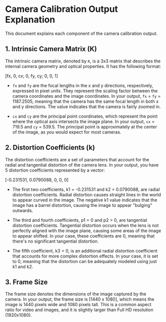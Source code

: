 # Camera Calibration Output Explanation

This document explains each component of the camera calibration output.

## 1. Intrinsic Camera Matrix (K)

The intrinsic camera matrix, denoted by `K`, is a 3x3 matrix that describes the internal camera geometry and optical properties. It has the following format:

[fx, 0, cx;
0, fy, cy;
0, 0, 1]


- `fx` and `fy` are the focal lengths in the x and y directions, respectively, expressed in pixel units. They represent the scaling factor between the camera coordinates and the image coordinates. In your output, `fx` = `fy` = 1187.2505, meaning that the camera has the same focal length in both x and y directions. The value indicates that the camera is fairly zoomed in.

- `cx` and `cy` are the principal point coordinates, which represent the point where the optical axis intersects the image plane. In your output, `cx` = 719.5 and `cy` = 539.5. The principal point is approximately at the center of the image, as you would expect for most cameras.

## 2. Distortion Coefficients (k)

The distortion coefficients are a set of parameters that account for the radial and tangential distortion of the camera lens. In your output, you have 5 distortion coefficients represented by a vector:


[-0.231531, 0.0790088, 0, 0, 0]


- The first two coefficients, k1 = -0.231531 and k2 = 0.0790088, are radial distortion coefficients. Radial distortion causes straight lines in the world to appear curved in the image. The negative k1 value indicates that the image has a barrel distortion, causing the image to appear "bulging" outwards.

- The third and fourth coefficients, p1 = 0 and p2 = 0, are tangential distortion coefficients. Tangential distortion occurs when the lens is not perfectly aligned with the image plane, causing some areas of the image to appear shifted. In your case, these coefficients are 0, meaning that there's no significant tangential distortion.

- The fifth coefficient, k3 = 0, is an additional radial distortion coefficient that accounts for more complex distortion effects. In your case, it is set to 0, meaning that the distortion can be adequately modeled using just k1 and k2.

## 3. Frame Size

The frame size denotes the dimensions of the image captured by the camera. In your output, the frame size is [1440 x 1080], which means the image is 1440 pixels wide and 1080 pixels tall. This is a common aspect ratio for video and images, and it is slightly larger than Full HD resolution (1920x1080).
